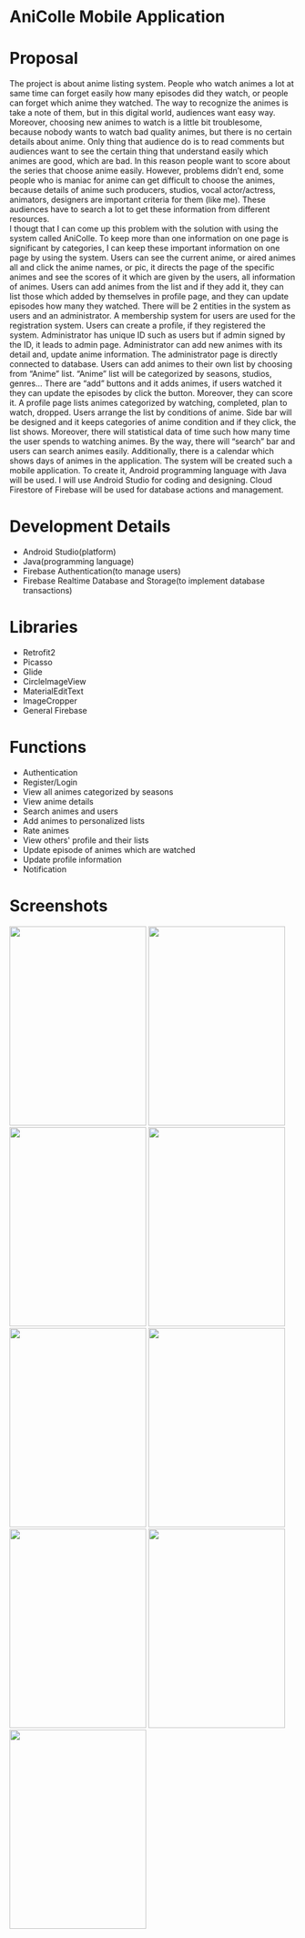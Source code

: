 # AniColle Mobile Application
# Proposal
The project is about anime listing system. People who watch animes a lot at same time can forget easily how many episodes did they watch, or people can forget which anime they watched. The way to recognize the animes is take a note of them, but in this digital world, audiences want easy way. Moreover, choosing new animes to watch is a little bit troublesome, because nobody wants to watch bad quality animes, but there is no certain details about anime. Only thing that audience do is to read comments but audiences want to see the certain thing that understand easily which animes are good, which are bad. In this reason people want to score about the series that choose anime easily. However, problems didn’t end, some people who is maniac for anime can get difficult to choose the animes, because details of anime such producers, studios, vocal actor/actress, animators, designers are important criteria for them (like me). These audiences have to search a lot to get these information from different resources.  
I thougt that I can come up this problem with the solution with using the system called AniColle. To keep more than one information on one page is significant by categories, I can keep these important information on one page by using the system. Users can see the current anime, or aired animes all and click the anime names, or pic, it directs the page of the specific animes and see the scores of it which are given by the users, all information of animes. Users can add animes from the list and if they add it, they can list those which added by themselves in profile page, and they can update episodes how many they watched. 
There will be 2 entities in the system as users and an administrator. A membership system for users are used for the registration system. Users can create a profile, if they registered the system. Administrator has unique ID such as users but if admin signed by the ID, it leads to  admin page. Administrator can add new animes with its detail and, update anime information. The administrator page is directly connected to database. Users can add animes to their own list by choosing from “Anime” list. “Anime” list will be categorized by seasons, studios, genres… There are “add” buttons and it adds animes, if users watched it they can update the episodes by click the button. Moreover, they can score it. A profile page lists animes categorized by watching, completed, plan to watch, dropped. Users arrange the list by conditions of anime. Side bar will be designed and it keeps categories of anime condition and if they click, the list shows. Moreover, there will statistical data of time such how many time the user spends to watching animes. By the way, there will “search” bar and users can search animes easily. Additionally, there is a calendar which shows days of animes in the application.
The system will be created such a mobile application. To create it, Android programming language with Java will be used. I will use Android Studio for coding and designing. Cloud Firestore of Firebase will be used for database actions and management. 
# Development Details
- Android Studio(platform)
- Java(programming language)
- Firebase Authentication(to manage users)
- Firebase Realtime Database and Storage(to implement database transactions)
# Libraries
- Retrofit2
- Picasso
- Glide
- CircleImageView
- MaterialEditText
- ImageCropper
- General Firebase
# Functions
- Authentication
- Register/Login
- View all animes categorized by seasons
- View anime details
- Search animes and users
- Add animes to personalized lists
- Rate animes
- View others' profile and their lists
- Update episode of animes which are watched
- Update profile information
- Notification

# Screenshots
<div>
<img src= "https://user-images.githubusercontent.com/60930674/91186308-91769600-e6f7-11ea-9b45-d5e23abed842.png" width="240" height="350">
<img src= "https://user-images.githubusercontent.com/60930674/91186312-93405980-e6f7-11ea-98c7-2832113b7b04.png" width="240" height="350">
<img src= "https://user-images.githubusercontent.com/60930674/91186314-94718680-e6f7-11ea-88ce-86f430729028.png" width="240" height="350">
<img src= "https://user-images.githubusercontent.com/60930674/91186317-95a2b380-e6f7-11ea-8a90-62487d2c580a.png" width="240" height="350">
<img src= "https://user-images.githubusercontent.com/60930674/91186323-96d3e080-e6f7-11ea-86f2-2dd922fdd432.png" width="240" height="350">
<img src= "https://user-images.githubusercontent.com/60930674/91186328-98050d80-e6f7-11ea-8132-1dfb20563deb.png" width="240" height="350">
<img src= "https://user-images.githubusercontent.com/60930674/91186334-99ced100-e6f7-11ea-96f2-c23a77219e89.png" width="240" height="350">
<img src= "https://user-images.githubusercontent.com/60930674/91186344-9afffe00-e6f7-11ea-937c-0212f47037fc.png" width="240" height="350">
<img src= "https://user-images.githubusercontent.com/60930674/91186351-9c312b00-e6f7-11ea-8466-276ccc67076c.png" width="240" height="350">
</div>


